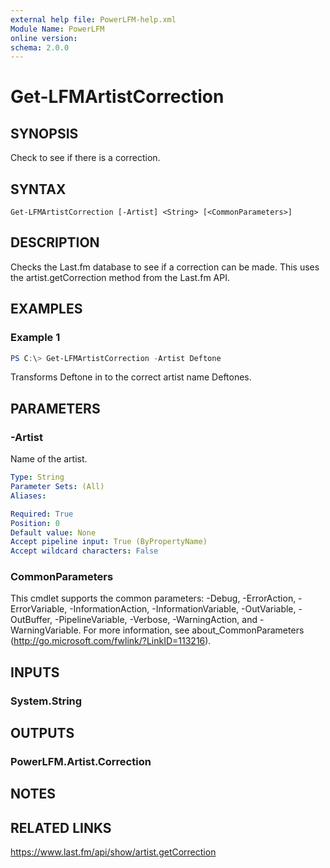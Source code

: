 ```yaml
---
external help file: PowerLFM-help.xml
Module Name: PowerLFM
online version:
schema: 2.0.0
---
```


# Get-LFMArtistCorrection

## SYNOPSIS
Check to see if there is a correction.

## SYNTAX

```
Get-LFMArtistCorrection [-Artist] <String> [<CommonParameters>]
```

## DESCRIPTION
Checks the Last.fm database to see if a correction can be made. This uses the artist.getCorrection method from the Last.fm API.

## EXAMPLES

### Example 1
```powershell
PS C:\> Get-LFMArtistCorrection -Artist Deftone
```

Transforms Deftone in to the correct artist name Deftones.

## PARAMETERS

### -Artist
Name of the artist.

```yaml
Type: String
Parameter Sets: (All)
Aliases:

Required: True
Position: 0
Default value: None
Accept pipeline input: True (ByPropertyName)
Accept wildcard characters: False
```

### CommonParameters
This cmdlet supports the common parameters: -Debug, -ErrorAction, -ErrorVariable, -InformationAction, -InformationVariable, -OutVariable, -OutBuffer, -PipelineVariable, -Verbose, -WarningAction, and -WarningVariable.
For more information, see about_CommonParameters (http://go.microsoft.com/fwlink/?LinkID=113216).

## INPUTS

### System.String

## OUTPUTS

### PowerLFM.Artist.Correction

## NOTES

## RELATED LINKS

https://www.last.fm/api/show/artist.getCorrection
